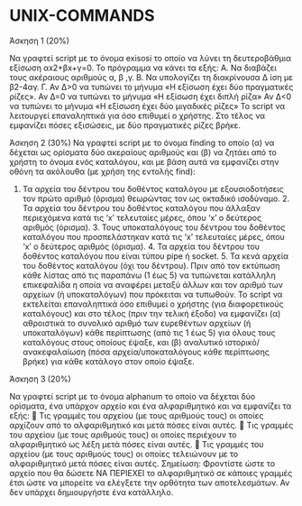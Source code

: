 # UNIX-COMMANDS

Άσκηση 1 (20%)

Να γραφτεί script με το όνομα exisosi το οποίο να λύνει τη δευτεροβάθμια εξίσωση
αx2+βx+γ=0. Το πρόγραμμα να κάνει τα εξής:
Α. Να διαβάζει τους ακέραιους αριθμούς α, β ,γ. Β. Να υπολογίζει τη διακρίνουσα Δ ίση με β2-4αγ. Γ. Αν Δ>0 να τυπώνει το μήνυμα «Η εξίσωση έχει δύο πραγματικές ρίζες». Αν Δ=0 να τυπώνει το μήνυμα «Η εξίσωση έχει διπλή ρίζα»
Αν Δ<0 να τυπώνει το μήνυμα «Η εξίσωση έχει δύο μιγαδικές ρίζες»
Το script να λειτουργεί επαναληπτικά για όσο επιθυμεί ο χρήστης. Στο τέλος να εμφανίζει πόσες εξισώσεις, με δύο πραγματικές ρίζες
βρήκε. 

Άσκηση 2 (30%)
Να γραφτεί script με το όνομα finding το οποίο (α) να δέχεται ως ορίσματα δύο ακεραίους
αριθμούς και (β) να ζητάει από το χρήστη το όνομα ενός καταλόγου, και με βάση αυτά να
εμφανίζει στην οθόνη τα ακόλουθα (με χρήση της εντολής find):
1. Τα αρχεία του δέντρου του δοθέντος καταλόγου με εξουσιοδοτήσεις τον πρώτο
αριθμό (όρισμα) θεωρώντας τον ως οκταδικό ισοδύναμο. 2. Τα αρχεία του δέντρου του δοθέντος καταλόγου που άλλαξαν περιεχόμενα κατά
τις ‘x’ τελευταίες μέρες, όπου ‘x’ ο δεύτερος αριθμός (όρισμα). 3. Τους υποκαταλόγους του δέντρου του δοθέντος καταλόγου που
προσπελάστηκαν κατά τις ‘x’ τελευταίες μέρες, όπου ‘x’ ο δεύτερος αριθμός
(όρισμα). 4. Τα αρχεία του δέντρου του δοθέντος καταλόγου που είναι τύπου pipe ή socket. 5. Τα κενά αρχεία του δοθέντος καταλόγου (όχι του δέντρου). Πριν από τον εκτύπωση κάθε λίστας από τις παραπάνω (1 έως 5) να τυπώνεται κατάλληλη
επικεφαλίδα η οποία να αναφέρει μεταξύ άλλων και τον αριθμό των αρχείων (ή
υποκαταλόγων) που πρόκειται να τυπωθούν. Το script να εκτελείται επαναληπτικά όσο επιθυμεί ο χρήστης (για διαφορετικούς
καταλόγους) και στο τέλος (πριν την τελική έξοδο) να εμφανίζει
(α) αθροιστικά το συνολικό αριθμό των ευρεθέντων αρχείων (ή υποκαταλόγων) κάθε
περίπτωσης (από τις 1 έως 5) για όλους τους καταλόγους στους οποίους έψαξε, και
(β) αναλυτικό ιστορικό/ανακεφαλαίωση (πόσα αρχεία/υποκαταλόγους κάθε περίπτωσης
βρήκε) για κάθε κατάλογο στον οποίο έψαξε.



Άσκηση 3 (20%)

Να γραφτεί script με το όνομα alphanum το οποίο να δέχεται δύο ορίσματα, ένα υπάρχον
αρχείο και ένα αλφαριθμητικό και να εμφανίζει τα εξής:  Τις γραμμές του αρχείου (με τους αριθμούς τους) οι οποίες αρχίζουν από το
αλφαριθμητικό και μετά πόσες είναι αυτές.  Τις γραμμές του αρχείου (με τους αριθμούς τους) οι οποίες περιέχουν το
αλφαριθμητικό ως λέξη μετά πόσες είναι αυτές.  Τις γραμμές του αρχείου (με τους αριθμούς τους) οι οποίες τελειώνουν με το
αλφαριθμητικό μετά πόσες είναι αυτές. Σημείωση: Φροντίστε ώστε το αρχείο που θα δώσετε ΝΑ ΠΕΡΙΕΧΕΙ το αλφαριθμητικό σε
κάποιες γραμμές έτσι ώστε να μπορείτε να ελέγξετε την ορθότητα των αποτελεσμάτων. Αν
δεν υπάρχει δημιουργήστε ένα κατάλληλο.
